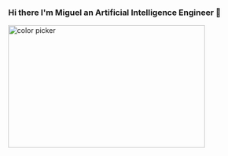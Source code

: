 ### Hi there I'm Miguel an Artificial Intelligence Engineer  👋

<!--
**mibalaguer/mibalaguer** is a ✨ _special_ ✨ repository because its `README.md` (this file) appears on your GitHub profile.

Here are some ideas to get you started:

- 🔭 I’m currently working on ...
- 🌱 I’m currently learning ...
- 👯 I’m looking to collaborate on ...
- 🤔 I’m looking for help with ...
- 💬 Ask me about ...
- 📫 How to reach me: ...
- 😄 Pronouns: ...
- ⚡ Fun fact: ...
-->
<img width="400" height="250" src="https://github.com/mibalaguer/mibalaguer/assets/90922057/392bee08-302d-44d9-8969-11d28b8d602d" alt="color picker" />
